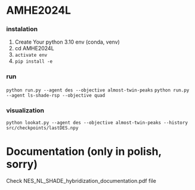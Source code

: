# AMHE2024L

### instalation
1. Create Your python 3.10 env (conda, venv)
2. cd AMHE2024L 
3. ```activate env```
4. ```pip install -e ```

### run
```python run.py --agent des --objective almost-twin-peaks```
```python run.py --agent ls-shade-rsp --objective quad```

### visualization
```python lookat.py --agent des --objective almost-twin-peaks --history src/checkpoints/lastDES.npy```

# Documentation (only in polish, sorry)
Check NES_NL_SHADE_hybridization_documentation.pdf file
